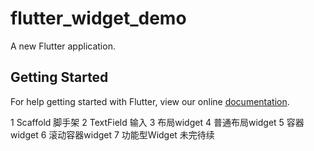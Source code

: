 # flutter_widget_demo

A new Flutter application.

## Getting Started

For help getting started with Flutter, view our online
[documentation](https://flutter.io/).


1 Scaffold 脚手架
2 TextField 输入
3 布局widget
4 普通布局widget
5 容器widget
6 滚动容器widget
7 功能型Widget
未完待续
